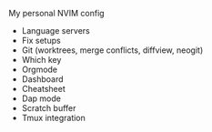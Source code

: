 My personal NVIM config

- Language servers
- Fix setups
- Git (worktrees, merge conflicts, diffview, neogit)
- Which key
- Orgmode
- Dashboard
- Cheatsheet
- Dap mode
- Scratch buffer
- Tmux integration
